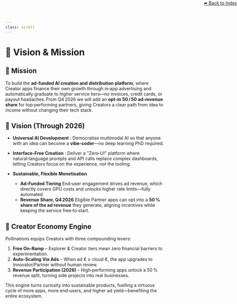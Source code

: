 ```yaml
---
class: scroll
---
```

<div style="text-align: right; position: absolute; top: 0; right: 0;">
<a href="/10">⬅️ Back to Index</a>
</div>

# 🔭 **Vision & Mission**

## 🚀 Mission

To build the **ad‑funded AI creation and distribution platform**, where Creator apps finance their own growth through in‑app advertising and automatically graduate to higher service tiers—no invoices, credit cards, or payout headaches. From Q4 2026 we will add an **opt‑in 50 / 50 ad‑revenue share** for top‑performing partners, giving Creators a clear path from idea to income without changing their tech stack.

## 🌟 Vision (Through 2026)

* **Universal AI Development** : Democratise multimodal AI so that anyone with an idea can become a **vibe‑coder**—no deep learning PhD required.

* **Interface‑Free Creation** : Deliver a "Zero‑UI" platform where natural‑language prompts and API calls replace complex dashboards, letting Creators focus on the experience, not the tooling.

* **Sustainable, Flexible Monetisation**

  * **Ad‑Funded Tiering**
    End‑user engagement drives ad revenue, which directly covers GPU costs and unlocks higher rate limits—fully automated.
  * **Revenue Share, Q4 2026**
    Eligible Partner apps can opt into a **50 % share of the ad revenue** they generate, aligning incentives while keeping the service free‑to‑start.

## 🔄 Creator Economy Engine

Pollinations equips Creators with three compounding levers:

1. **Free On‑Ramp** – Explorer & Creator tiers mean zero financial barriers to experimentation.
2. **Auto‑Scaling Via Ads** – When ad € ≥ cloud €, the app upgrades to Innovator/Partner without human review.
3. **Revenue Participation (2026)** – High‑performing apps unlock a 50 % revenue split, turning side projects into real businesses.

This engine turns curiosity into sustainable products, fuelling a virtuous cycle of more apps, more end‑users, and higher ad yield—benefiting the entire ecosystem.
